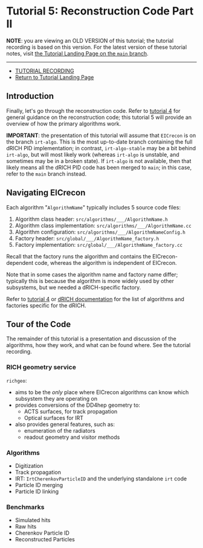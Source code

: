 Tutorial 5: Reconstruction Code Part II
=======================================

**NOTE**: you are viewing an OLD VERSION of this tutorial; the tutorial
recording is based on this version. For the latest version of these tutorial notes, visit
[the Tutorial Landing Page on the `main` branch](https://github.com/eic/drich-dev/blob/main/doc/tutorials/README.md).

---

- [TUTORIAL RECORDING](https://drive.google.com/file/d/1BJfRvJeB21Y0PKkd-5Qw1JU32bt7Hboj/view?usp=sharing)
- [Return to Tutorial Landing Page](README.md)

## Introduction

Finally, let's go through the reconstruction code. Refer to [tutorial 4](4-reconstruction-code-part-1.md) for general guidance on the reconstruction code; this tutorial 5 will provide an overview of how the primary algorithms work.

**IMPORTANT**: the presentation of this tutorial will assume that `EICrecon` is on the branch `irt-algo`. This is the most up-to-date branch containing the full dRICH PID implementation; in contrast, `irt-algo-stable` may be a bit behind `irt-algo`, but will most likely work (whereas `irt-algo` is unstable, and sometimes may be in a broken state). If `irt-algo` is not available, then that likely means all the dRICH PID code has been merged to `main`; in this case, refer to the `main` branch instead.

## Navigating EICrecon

Each algorithm "`AlgorithmName`" typically includes 5 source code files:

1. Algorithm class header:         `src/algorithms/___/AlgorithmName.h`
2. Algorithm class implementation: `src/algorithms/___/AlgorithmName.cc`
3. Algorithm configuration:        `src/algorithms/___/AlgorithmNameConfig.h`
4. Factory header:                 `src/global/___/AlgorithmName_factory.h`
5. Factory implementation:         `src/global/___/AlgorithmName_factory.cc`

Recall that the factory runs the algorithm and contains the EICrecon-dependent code, whereas the algorithm is independent of EICrecon.

Note that in some cases the algorithm name and factory name differ; typically this is because the algorithm is more widely used by other subsystems, but we needed a dRICH-specific factory.

Refer to [tutorial 4](4-reconstruction-code-part-1.md) or [dRICH documentation](https://github.com/eic/EICrecon/blob/main/src/detectors/DRICH/README.md) for the list of algorithms and factories specific for the dRICH.

## Tour of the Code

The remainder of this tutorial is a presentation and discussion of the algorithms, how they work, and what can be found where. See the tutorial recording.

### RICH geometry service
`richgeo`:
- aims to be the _only_ place where EICrecon algorithms can know which subsystem they are operating on
- provides conversions of the DD4hep geometry to:
  - ACTS surfaces, for track propagation
  - Optical surfaces for IRT
- also provides general features, such as:
  - enumeration of the radiators
  - readout geometry and visitor methods

### Algorithms
- Digitization
- Track propagation
- IRT: `IrtCherenkovParticleID` and the underlying standalone `irt` code
- Particle ID merging
- Particle ID linking

### Benchmarks
- Simulated hits
- Raw hits
- Cherenkov Particle ID
- Reconstructed Particles
